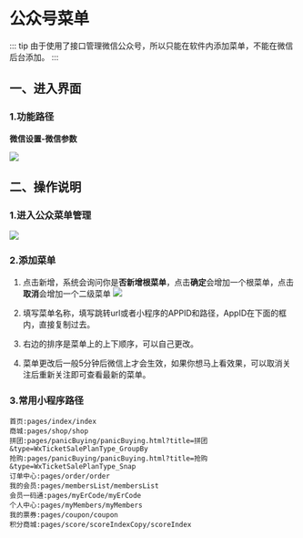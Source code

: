 # 公众号菜单
::: tip
由于使用了接口管理微信公众号，所以只能在软件内添加菜单，不能在微信后台添加。
:::
## 一、进入界面
### 1.功能路径
**微信设置-微信参数**


![](https://wiki-cdsoft.oss-cn-hangzhou.aliyuncs.com/20240928111421.png)


## 二、操作说明
### 1.进入公众菜单管理
![](https://wiki-cdsoft.oss-cn-hangzhou.aliyuncs.com/20240928111630.png)

### 2.添加菜单

1. 点击新增，系统会询问你是**否新增根菜单**，点击**确定**会增加一个根菜单，点击**取消**会增加一个二级菜单
![](https://wiki-cdsoft.oss-cn-hangzhou.aliyuncs.com/20240928111802.png)

2. 填写菜单名称，填写跳转url或者小程序的APPID和路径，AppID在下面的框内，直接复制过去。
3. 右边的排序是菜单上的上下顺序，可以自己更改。
4. 菜单更改后一般5分钟后微信上才会生效，如果你想马上看效果，可以取消关注后重新关注即可查看最新的菜单。

### 3.常用小程序路径
```
首页:pages/index/index
商城:pages/shop/shop
拼团:pages/panicBuying/panicBuying.html?title=拼团&type=WxTicketSalePlanType_GroupBy
抢购:pages/panicBuying/panicBuying.html?title=抢购&type=WxTicketSalePlanType_Snap
订单中心:pages/order/order
我的会员:pages/membersList/membersList
会员一码通:pages/myErCode/myErCode
个人中心:pages/myMembers/myMembers
我的票券:pages/coupon/coupon
积分商城:pages/score/scoreIndexCopy/scoreIndex

```